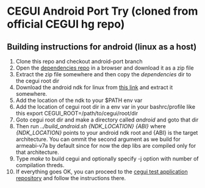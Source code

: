 # CEGUI Android Port Try (cloned from official CEGUI hg repo)

## Building instructions for android (linux as a host)

1. Clone this repo and checkout android-port branch
2. Open the [dependencies repo](https://github.com/ironsteel/cegui-android-deps-prebuild) in a browser and download it as a zip file
3. Extract the zip file somewhere and then copy the *dependencies* dir to the cegui root dir
4. Download the android ndk for linux from [this link](http://dl.google.com/android/ndk/android-ndk-r8d-linux-x86.tar.bz2) and extract it somewhere.
5. Add the location of the ndk to your $PATH env var
6. Add the location of cegui root dir in a env var in your bashrc/profile like this
    export CEGUI_ROOT=/path/to/cegui/root/dir
7. Goto cegui root dir and make a directory called *android* and goto that dir
8. Then run *../build_android.sh {NDK_LOCATION} {ABI}* where  *{NDK_LOCATION}* points to your android ndk root and {ABI} is the target architecture.
    You can ommit the second argument as we build for armeabi-v7a by default since for now the dep libs are compiled only for that architecture.
9. Type *make* to build cegui and optionally specify -j option with number of compilation threds.
10. If everything goes OK, you can proceed to the [cegui test application repository](https://github.com/ironsteel/cegui-android-test) and follow the instructions there. 
